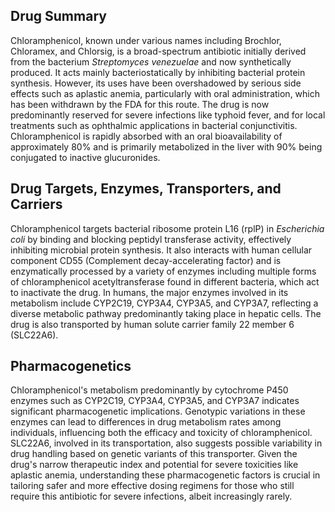 ## Drug Summary
Chloramphenicol, known under various names including Brochlor, Chloramex, and Chlorsig, is a broad-spectrum antibiotic initially derived from the bacterium *Streptomyces venezuelae* and now synthetically produced. It acts mainly bacteriostatically by inhibiting bacterial protein synthesis. However, its uses have been overshadowed by serious side effects such as aplastic anemia, particularly with oral administration, which has been withdrawn by the FDA for this route. The drug is now predominantly reserved for severe infections like typhoid fever, and for local treatments such as ophthalmic applications in bacterial conjunctivitis. Chloramphenicol is rapidly absorbed with an oral bioavailability of approximately 80% and is primarily metabolized in the liver with 90% being conjugated to inactive glucuronides.

## Drug Targets, Enzymes, Transporters, and Carriers
Chloramphenicol targets bacterial ribosome protein L16 (rplP) in *Escherichia coli* by binding and blocking peptidyl transferase activity, effectively inhibiting microbial protein synthesis. It also interacts with human cellular component CD55 (Complement decay-accelerating factor) and is enzymatically processed by a variety of enzymes including multiple forms of chloramphenicol acetyltransferase found in different bacteria, which act to inactivate the drug. In humans, the major enzymes involved in its metabolism include CYP2C19, CYP3A4, CYP3A5, and CYP3A7, reflecting a diverse metabolic pathway predominantly taking place in hepatic cells. The drug is also transported by human solute carrier family 22 member 6 (SLC22A6).

## Pharmacogenetics
Chloramphenicol's metabolism predominantly by cytochrome P450 enzymes such as CYP2C19, CYP3A4, CYP3A5, and CYP3A7 indicates significant pharmacogenetic implications. Genotypic variations in these enzymes can lead to differences in drug metabolism rates among individuals, influencing both the efficacy and toxicity of chloramphenicol. SLC22A6, involved in its transportation, also suggests possible variability in drug handling based on genetic variants of this transporter. Given the drug's narrow therapeutic index and potential for severe toxicities like aplastic anemia, understanding these pharmacogenetic factors is crucial in tailoring safer and more effective dosing regimens for those who still require this antibiotic for severe infections, albeit increasingly rarely.